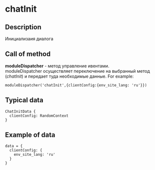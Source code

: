 # chatInit
## Description
Инициализаия диалога

## Call of method
**moduleDispatcher** - метод управление ивентами.   
moduleDispatcher осуществляет переключение на выбранный метод (*chatInit*) и передает туда необходимые данные. 
For example:
```
moduleDispatcher('chatInit',{clientConfig:{env_site_lang: 'ru'}})
```

## Typical data
```
ChatInitData {  
  clientConfig: RandomContext   
}
```

## Example of data
```
data = {   
  clientConfig: {   
    env_site_lang: 'ru'   
  }   
}   
```
